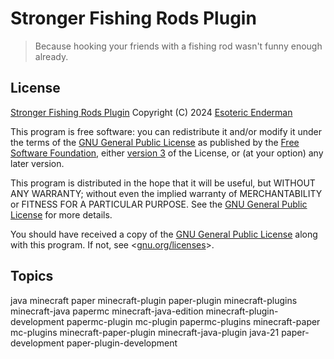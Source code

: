# Stronger Fishing Rods Plugin

> Because hooking your friends with a fishing rod wasn't funny enough already.

## License

[Stronger Fishing Rods Plugin](./) Copyright (C) 2024 [Esoteric Enderman](https://enderman.dev)

This program is free software: you can redistribute it and/or modify it under the terms of the [GNU General Public License](./LICENSE) as published by the [Free Software Foundation](https://www.fsf.org/), either [version 3](./LICENSE) of the License, or (at your option) any later version.

This program is distributed in the hope that it will be useful, but WITHOUT ANY WARRANTY; without even the implied warranty of MERCHANTABILITY or FITNESS FOR A PARTICULAR PURPOSE. See the [GNU General Public License](./LICENSE) for more details.

You should have received a copy of the [GNU General Public License](./LICENSE) along with this program. If not, see <[gnu.org/licenses](https://www.gnu.org/licenses/)>.

## Topics

java minecraft paper minecraft-plugin paper-plugin minecraft-plugins minecraft-java papermc minecraft-java-edition minecraft-plugin-development papermc-plugin mc-plugin papermc-plugins minecraft-paper mc-plugins minecraft-paper-plugin minecraft-java-plugin java-21 paper-development paper-plugin-development
